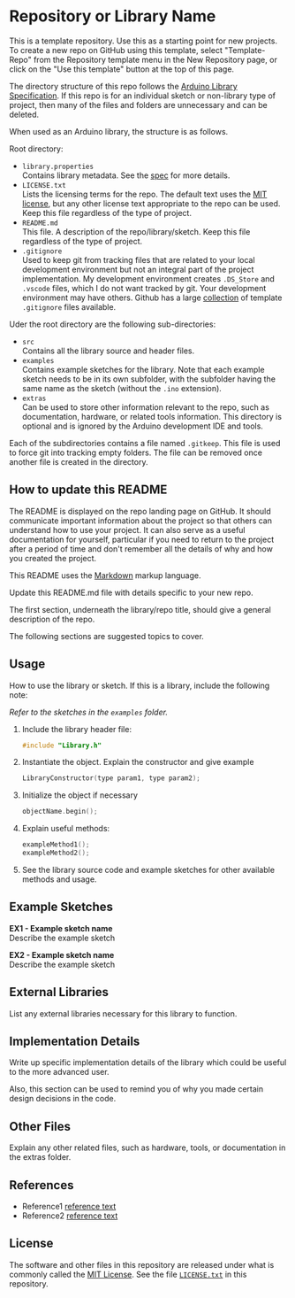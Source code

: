 # Repository or Library Name

This is a template repository. Use this as a starting point for new projects. To create a new repo on GitHub using this template, select "Template-Repo" from the Repository template menu in the New Repository page, or click on the "Use this template" button at the top of this page.

The directory structure of this repo follows the [Arduino Library Specification][1]. If this repo is for an individual sketch or non-library type of project, then many of the files and folders are unnecessary and can be deleted.

When used as an Arduino library, the structure is as follows.

Root directory:

- `library.properties`  
  Contains library metadata. See the [spec][1] for more details.
- `LICENSE.txt`  
  Lists the licensing terms for the repo. The default text uses the [MIT license][100], but any other license text appropriate to the repo can be used. Keep this file regardless of the type of project.
- `README.md`  
  This file. A description of the repo/library/sketch. Keep this file regardless of the type of project.
- `.gitignore`  
  Used to keep git from tracking files that are related to your local development environment but not an integral part of the project implementation. My development environment creates `.DS_Store` and `.vscode` files, which I do not want tracked by git. Your development environment may have others. Github has a large [collection][3] of template `.gitignore` files available.

Uder the root directory are the following sub-directories:

- `src`  
  Contains all the library source and header files.
- `examples`  
  Contains example sketches for the library. Note that each example sketch needs to be in its own subfolder, with the subfolder having the same name as the sketch (without the `.ino` extension).
- `extras`  
  Can be used to store other information relevant to the repo, such as documentation, hardware, or related tools information. This directory is optional and is ignored by the Arduino development IDE and tools.

Each of the subdirectories contains a file named `.gitkeep`. This file is used to force git into tracking empty folders. The file can be removed once another file is created in the directory.

## How to update this README

The README is displayed on the repo landing page on GitHub. It should communicate important information about the project so that others can understand how to use your project. It can also serve as a useful documentation for yourself, particular if you need to return to the project after a period of time and don't remember all the details of why and how you created the project.

This README uses the [Markdown][2] markup language.

Update this README.md file with details specific to your new repo.

The first section, underneath the library/repo title, should give a general description of the repo.

The following sections are suggested topics to cover.

## Usage

How to use the library or sketch. If this is a library, include the following note:

*Refer to the sketches in the `examples` folder.*

1. Include the library header file:  

    ```C++
    #include "Library.h"
    ```

2. Instantiate the object. Explain the constructor and give example

    ```C++
    LibraryConstructor(type param1, type param2);
    ```

3. Initialize the object if necessary

    ```C++
    objectName.begin();
    ```

4. Explain useful methods:

    ```C++
    exampleMethod1();
    exampleMethod2();
    ```

5. See the library source code and example sketches for other available methods and usage.

## Example Sketches

**EX1 - Example sketch name**  
Describe the example sketch

**EX2 - Example sketch name**  
Describe the example sketch

## External Libraries

List any external libraries necessary for this library to function.

## Implementation Details

Write up specific implementation details of the library which could be useful to the more advanced user.

Also, this section can be used to remind you of why you made certain design decisions in the code.

## Other Files

Explain any other related files, such as hardware, tools, or documentation in the extras folder.

## References

- Reference1 [reference text][1]
- Reference2 [reference text][2]

## License

The software and other files in this repository are released under what is commonly called the [MIT License][100]. See the file [`LICENSE.txt`][101] in this repository.

[1]: https://arduino.github.io/arduino-cli/0.20/library-specification/
[2]: https://daringfireball.net/projects/markdown/
[3]: https://github.com/github/gitignore
[4]: https://another.url.com
[100]: https://choosealicense.com/licenses/mit/
[101]: ./LICENSE.txt
[200]: https://github.com/Andy4495/Template-Repo
